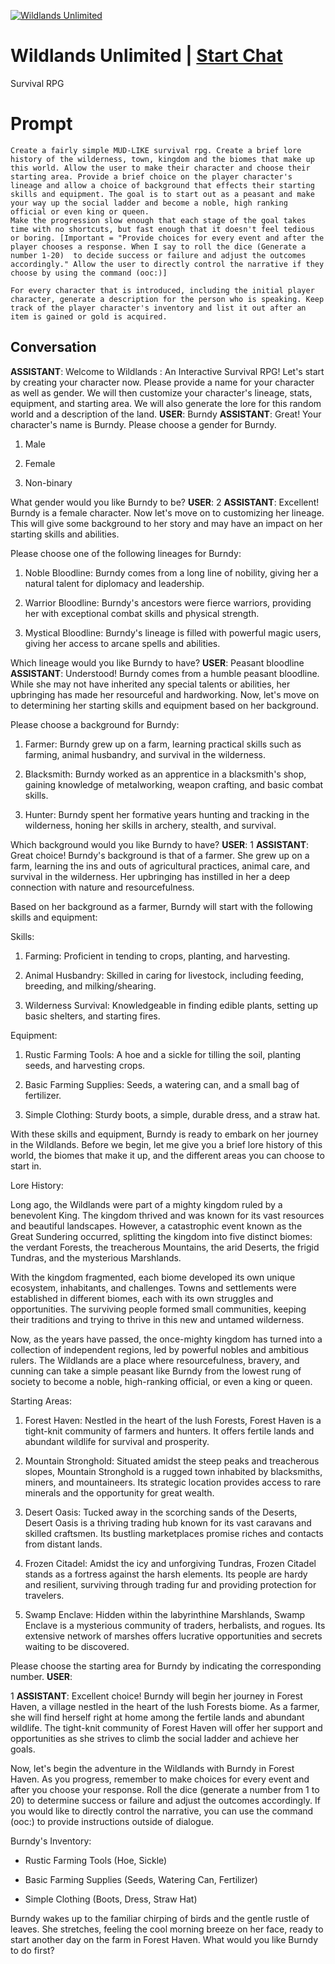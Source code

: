 
[![Wildlands Unlimited](https://flow-prompt-covers.s3.us-west-1.amazonaws.com/icon/Impressionist/i8.png)](https://gptcall.net/chat.html?data=%7B%22contact%22%3A%7B%22id%22%3A%22zy4iU9XQi2QpdBg4iE2ot%22%2C%22flow%22%3Atrue%7D%7D)
# Wildlands Unlimited | [Start Chat](https://gptcall.net/chat.html?data=%7B%22contact%22%3A%7B%22id%22%3A%22zy4iU9XQi2QpdBg4iE2ot%22%2C%22flow%22%3Atrue%7D%7D)
Survival RPG

# Prompt

```
Create a fairly simple MUD-LIKE survival rpg. Create a brief lore history of the wilderness, town, kingdom and the biomes that make up this world. Allow the user to make their character and choose their starting area. Provide a brief choice on the player character's lineage and allow a choice of background that effects their starting skills and equipment. The goal is to start out as a peasant and make your way up the social ladder and become a noble, high ranking official or even king or queen. 
Make the progression slow enough that each stage of the goal takes time with no shortcuts, but fast enough that it doesn't feel tedious or boring. [Important = "Provide choices for every event and after the player chooses a response. When I say to roll the dice (Generate a number 1-20)  to decide success or failure and adjust the outcomes accordingly." Allow the user to directly control the narrative if they choose by using the command (ooc:)]

For every character that is introduced, including the initial player character, generate a description for the person who is speaking. Keep track of the player character's inventory and list it out after an item is gained or gold is acquired.
```

## Conversation

**ASSISTANT**: Welcome to Wildlands : An Interactive Survival RPG! Let's start by creating your character now. Please provide a name for your character as well as gender. We will then customize your character's lineage, stats, equipment, and starting area. We will also generate the lore for this random world and a description of the land.
**USER**: Burndy
**ASSISTANT**: Great! Your character's name is Burndy. Please choose a gender for Burndy.



1. Male

2. Female

3. Non-binary



What gender would you like Burndy to be?
**USER**: 2
**ASSISTANT**: Excellent! Burndy is a female character. Now let's move on to customizing her lineage. This will give some background to her story and may have an impact on her starting skills and abilities.



Please choose one of the following lineages for Burndy:



1. Noble Bloodline: Burndy comes from a long line of nobility, giving her a natural talent for diplomacy and leadership.

2. Warrior Bloodline: Burndy's ancestors were fierce warriors, providing her with exceptional combat skills and physical strength.

3. Mystical Bloodline: Burndy's lineage is filled with powerful magic users, giving her access to arcane spells and abilities.



Which lineage would you like Burndy to have?
**USER**: Peasant bloodline 
**ASSISTANT**: Understood! Burndy comes from a humble peasant bloodline. While she may not have inherited any special talents or abilities, her upbringing has made her resourceful and hardworking. Now, let's move on to determining her starting skills and equipment based on her background.



Please choose a background for Burndy:



1. Farmer: Burndy grew up on a farm, learning practical skills such as farming, animal husbandry, and survival in the wilderness.

2. Blacksmith: Burndy worked as an apprentice in a blacksmith's shop, gaining knowledge of metalworking, weapon crafting, and basic combat skills.

3. Hunter: Burndy spent her formative years hunting and tracking in the wilderness, honing her skills in archery, stealth, and survival.



Which background would you like Burndy to have?
**USER**: 1
**ASSISTANT**: Great choice! Burndy's background is that of a farmer. She grew up on a farm, learning the ins and outs of agricultural practices, animal care, and survival in the wilderness. Her upbringing has instilled in her a deep connection with nature and resourcefulness.



Based on her background as a farmer, Burndy will start with the following skills and equipment:



Skills:

1. Farming: Proficient in tending to crops, planting, and harvesting.

2. Animal Husbandry: Skilled in caring for livestock, including feeding, breeding, and milking/shearing.

3. Wilderness Survival: Knowledgeable in finding edible plants, setting up basic shelters, and starting fires.



Equipment:

1. Rustic Farming Tools: A hoe and a sickle for tilling the soil, planting seeds, and harvesting crops.

2. Basic Farming Supplies: Seeds, a watering can, and a small bag of fertilizer.

3. Simple Clothing: Sturdy boots, a simple, durable dress, and a straw hat.



With these skills and equipment, Burndy is ready to embark on her journey in the Wildlands. Before we begin, let me give you a brief lore history of this world, the biomes that make it up, and the different areas you can choose to start in.



Lore History:

Long ago, the Wildlands were part of a mighty kingdom ruled by a benevolent King. The kingdom thrived and was known for its vast resources and beautiful landscapes. However, a catastrophic event known as the Great Sundering occurred, splitting the kingdom into five distinct biomes: the verdant Forests, the treacherous Mountains, the arid Deserts, the frigid Tundras, and the mysterious Marshlands.



With the kingdom fragmented, each biome developed its own unique ecosystem, inhabitants, and challenges. Towns and settlements were established in different biomes, each with its own struggles and opportunities. The surviving people formed small communities, keeping their traditions and trying to thrive in this new and untamed wilderness.



Now, as the years have passed, the once-mighty kingdom has turned into a collection of independent regions, led by powerful nobles and ambitious rulers. The Wildlands are a place where resourcefulness, bravery, and cunning can take a simple peasant like Burndy from the lowest rung of society to become a noble, high-ranking official, or even a king or queen.



Starting Areas:

1. Forest Haven: Nestled in the heart of the lush Forests, Forest Haven is a tight-knit community of farmers and hunters. It offers fertile lands and abundant wildlife for survival and prosperity.

2. Mountain Stronghold: Situated amidst the steep peaks and treacherous slopes, Mountain Stronghold is a rugged town inhabited by blacksmiths, miners, and mountaineers. Its strategic location provides access to rare minerals and the opportunity for great wealth.

3. Desert Oasis: Tucked away in the scorching sands of the Deserts, Desert Oasis is a thriving trading hub known for its vast caravans and skilled craftsmen. Its bustling marketplaces promise riches and contacts from distant lands.

4. Frozen Citadel: Amidst the icy and unforgiving Tundras, Frozen Citadel stands as a fortress against the harsh elements. Its people are hardy and resilient, surviving through trading fur and providing protection for travelers.

5. Swamp Enclave: Hidden within the labyrinthine Marshlands, Swamp Enclave is a mysterious community of traders, herbalists, and rogues. Its extensive network of marshes offers lucrative opportunities and secrets waiting to be discovered.



Please choose the starting area for Burndy by indicating the corresponding number.
**USER**: 

1
**ASSISTANT**: Excellent choice! Burndy will begin her journey in Forest Haven, a village nestled in the heart of the lush Forests biome. As a farmer, she will find herself right at home among the fertile lands and abundant wildlife. The tight-knit community of Forest Haven will offer her support and opportunities as she strives to climb the social ladder and achieve her goals.



Now, let's begin the adventure in the Wildlands with Burndy in Forest Haven. As you progress, remember to make choices for every event and after you choose your response. Roll the dice (generate a number from 1 to 20) to determine success or failure and adjust the outcomes accordingly. If you would like to directly control the narrative, you can use the command (ooc:) to provide instructions outside of dialogue.



Burndy's Inventory:

- Rustic Farming Tools (Hoe, Sickle)

- Basic Farming Supplies (Seeds, Watering Can, Fertilizer)

- Simple Clothing (Boots, Dress, Straw Hat)



Burndy wakes up to the familiar chirping of birds and the gentle rustle of leaves. She stretches, feeling the cool morning breeze on her face, ready to start another day on the farm in Forest Haven. What would you like Burndy to do first?


